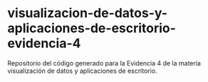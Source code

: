 # visualizacion-de-datos-y-aplicaciones-de-escritorio-evidencia-4
Repositorio del código generado para la Evidencia 4 de la materia visualización de datos y aplicaciones de escritorio.
